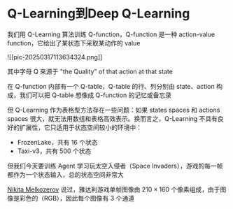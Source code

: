 # Q-Learning到Deep Q-Learning

我们用 Q-Learning 算法训练 Q-function，Q-function 是一种 action-value function，它给出了某状态下采取某动作的 value

![[pic-20250317113634324.png]]

其中字母 Q 来源于 "the Quality" of that action at that state

在 Q-function 内部有一个 Q-table，Q-table 的行、列分别由 state、action 构成，我们可以把 Q-table 想像成 Q-function 的记忆或备忘录

但 Q-Learning 作为表格型方法存在一些问题：如果 states spaces 和 actions spaces 很大，就无法用数组和表格高效表示。换而言之，Q-Learning 不具有良好的扩展性，它只适用于状态空间较小的环境中：
- FrozenLake，共有 16 个状态
- Taxi-v3，共有 500 个状态

但我们今天要训练 Agent 学习玩太空入侵者（Space Invaders），游戏的每一帧都作为一个状态输入，总的状态空间非常大

[Nikita Melkozerov](https://twitter.com/meln1k) 说过，雅达利游戏单帧图像由 $210\times160$ 个像素组成，由于图像是彩色的（RGB），因此每个图像有 3 个通道